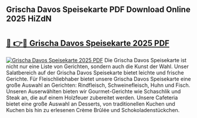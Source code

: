 ## Grischa Davos Speisekarte PDF Download Online 2025 HiZdN

# <h2><a href="http://gc6nt9t.nevu.top/?p=Grischa+Davos+Speisekarte">🔗 👉🔴 Grischa Davos Speisekarte 2025 PDF</a></h2>

[![Grischa Davos Speisekarte 2025 PDF](https://i.imgur.com/dBaPXMq.png)](http://gc6nt9t.nevu.top/?p=Grischa+Davos+Speisekarte)
Die Grischa Davos Speisekarte ist nicht nur eine Liste von Gerichten, sondern auch die Kunst der Wahl. Unser Salatbereich auf der Grischa Davos Speisekarte bietet leichte und frische Gerichte. Für Fleischliebhaber bietet unsere Grischa Davos Speisekarte eine große Auswahl an Gerichten: Rindfleisch, Schweinefleisch, Huhn und Fisch. Unseren Auserwählten bieten wir Gourmet-Gerichte wie Schaschlik und Steak an, die auf einem Holzfeuer zubereitet werden. Unsere Cafeteria bietet eine große Auswahl an Desserts, von traditionellen Kuchen und Kuchen bis hin zu erlesenen Crème Brûlée und Schokoladenstückchen.
